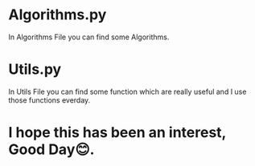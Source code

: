 # Algorithms.py
In Algorithms File you can find some Algorithms.

# Utils.py
In Utils File you can find some function which are really useful and I use those functions everday.

# I hope this has been an interest, Good Day😊.
